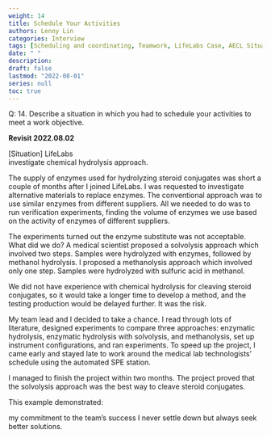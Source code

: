 ```yaml
---
weight: 14
title: Schedule Your Activities
authors: Lenny Lin
categories: Interview
tags: [Scheduling and coordinating, Teamwork, LifeLabs Case, AECL Situation]
date: " "
description: 
draft: false
lastmod: "2022-08-01"
series: null
toc: true
---
```



Q: 14.  Describe a situation in which you had to schedule your activities to meet a work objective.  


**Revisit 2022.08.02**

[Situation] LifeLabs  
investigate chemical hydrolysis approach.   

The supply of enzymes used for hydrolyzing steroid conjugates was short a couple of months after I joined LifeLabs. I was requested to investigate alternative materials to replace enzymes. The conventional approach was to use similar enzymes from different suppliers. All we needed to do was to run verification experiments, finding the volume of enzymes we use based on the activity of enzymes of different suppliers.

The experiments turned out the enzyme substitute was not acceptable. What did we do? A medical scientist proposed a solvolysis approach which involved two steps. Samples were hydrolyzed with enzymes, followed by methanol hydrolysis. I proposed a methanolysis approach which involved only one step. Samples were hydrolyzed with sulfuric acid in methanol.

We did not have experience with chemical hydrolysis for cleaving steroid conjugates, so it would take a longer time to develop a method, and the testing production would be delayed further. It was the risk.

My team lead and I decided to take a chance. I read through lots of literature, designed experiments to compare three approaches: enzymatic hydrolysis, enzymatic hydrolysis with solvolysis, and methanolysis, set up instrument configurations, and ran experiments. To speed up the project, I came early and stayed late to work around the medical lab technologists’ schedule using the automated SPE station.

I managed to finish the project within two months. The project proved that the solvolysis approach was the best way to cleave steroid conjugates.

This example demonstrated:

my commitment to the team’s success
I never settle down but always seek better solutions.
